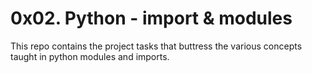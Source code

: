# 0x02. Python - import & modules
This repo contains the project tasks that buttress the various concepts taught in python modules and imports.
